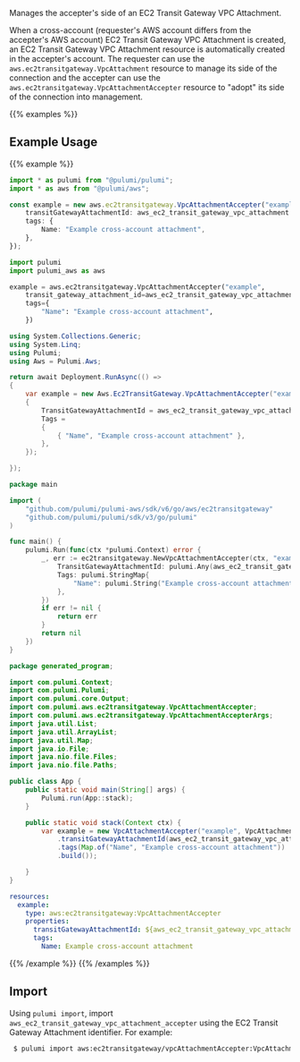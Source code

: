 Manages the accepter's side of an EC2 Transit Gateway VPC Attachment.

When a cross-account (requester's AWS account differs from the accepter's AWS account) EC2 Transit Gateway VPC Attachment
is created, an EC2 Transit Gateway VPC Attachment resource is automatically created in the accepter's account.
The requester can use the `aws.ec2transitgateway.VpcAttachment` resource to manage its side of the connection
and the accepter can use the `aws.ec2transitgateway.VpcAttachmentAccepter` resource to "adopt" its side of the
connection into management.

{{% examples %}}
## Example Usage
{{% example %}}

```typescript
import * as pulumi from "@pulumi/pulumi";
import * as aws from "@pulumi/aws";

const example = new aws.ec2transitgateway.VpcAttachmentAccepter("example", {
    transitGatewayAttachmentId: aws_ec2_transit_gateway_vpc_attachment.example.id,
    tags: {
        Name: "Example cross-account attachment",
    },
});
```
```python
import pulumi
import pulumi_aws as aws

example = aws.ec2transitgateway.VpcAttachmentAccepter("example",
    transit_gateway_attachment_id=aws_ec2_transit_gateway_vpc_attachment["example"]["id"],
    tags={
        "Name": "Example cross-account attachment",
    })
```
```csharp
using System.Collections.Generic;
using System.Linq;
using Pulumi;
using Aws = Pulumi.Aws;

return await Deployment.RunAsync(() => 
{
    var example = new Aws.Ec2TransitGateway.VpcAttachmentAccepter("example", new()
    {
        TransitGatewayAttachmentId = aws_ec2_transit_gateway_vpc_attachment.Example.Id,
        Tags = 
        {
            { "Name", "Example cross-account attachment" },
        },
    });

});
```
```go
package main

import (
	"github.com/pulumi/pulumi-aws/sdk/v6/go/aws/ec2transitgateway"
	"github.com/pulumi/pulumi/sdk/v3/go/pulumi"
)

func main() {
	pulumi.Run(func(ctx *pulumi.Context) error {
		_, err := ec2transitgateway.NewVpcAttachmentAccepter(ctx, "example", &ec2transitgateway.VpcAttachmentAccepterArgs{
			TransitGatewayAttachmentId: pulumi.Any(aws_ec2_transit_gateway_vpc_attachment.Example.Id),
			Tags: pulumi.StringMap{
				"Name": pulumi.String("Example cross-account attachment"),
			},
		})
		if err != nil {
			return err
		}
		return nil
	})
}
```
```java
package generated_program;

import com.pulumi.Context;
import com.pulumi.Pulumi;
import com.pulumi.core.Output;
import com.pulumi.aws.ec2transitgateway.VpcAttachmentAccepter;
import com.pulumi.aws.ec2transitgateway.VpcAttachmentAccepterArgs;
import java.util.List;
import java.util.ArrayList;
import java.util.Map;
import java.io.File;
import java.nio.file.Files;
import java.nio.file.Paths;

public class App {
    public static void main(String[] args) {
        Pulumi.run(App::stack);
    }

    public static void stack(Context ctx) {
        var example = new VpcAttachmentAccepter("example", VpcAttachmentAccepterArgs.builder()        
            .transitGatewayAttachmentId(aws_ec2_transit_gateway_vpc_attachment.example().id())
            .tags(Map.of("Name", "Example cross-account attachment"))
            .build());

    }
}
```
```yaml
resources:
  example:
    type: aws:ec2transitgateway:VpcAttachmentAccepter
    properties:
      transitGatewayAttachmentId: ${aws_ec2_transit_gateway_vpc_attachment.example.id}
      tags:
        Name: Example cross-account attachment
```
{{% /example %}}
{{% /examples %}}

## Import

Using `pulumi import`, import `aws_ec2_transit_gateway_vpc_attachment_accepter` using the EC2 Transit Gateway Attachment identifier. For example:

```sh
 $ pulumi import aws:ec2transitgateway/vpcAttachmentAccepter:VpcAttachmentAccepter example tgw-attach-12345678
```
 